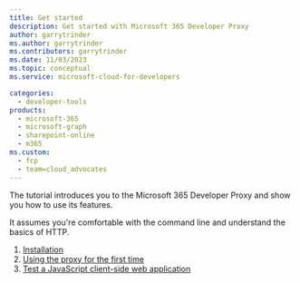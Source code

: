```yaml
---
title: Get started
description: Get started with Microsoft 365 Developer Proxy
author: garrytrinder
ms.author: garrytrinder
ms.contributors: garrytrinder
ms.date: 11/03/2023
ms.topic: conceptual
ms.service: microsoft-cloud-for-developers

categories:
  - developer-tools
products:
  - microsoft-365
  - microsoft-graph
  - sharepoint-online
  - m365
ms.custom:
  - fcp
  - team=cloud_advocates
---
```


The tutorial introduces you to the Microsoft 365 Developer Proxy and show you how to use its features.

It assumes you're comfortable with the command line and understand the basics of HTTP.

1. [Installation](installation.md)
1. [Using the proxy for the first time](using-the-proxy-for-the-first-time.md)
1. [Test a JavaScript client-side web application](test-a-javaScript-client-side-web-application.md)
